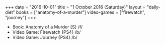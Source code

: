 +++
date = "2016-10-01"
title = "1 October 2016 (Saturday)"
layout = "daily-diet"
books = ["anatomy-of-a-murder"]
video-games = ["firewatch", "journey"]
+++


* Book: Anatomy of a Murder {S} /f/
* Video Game: Firewatch {PS4} /b/
* Video Game: Journey {PS4} /b/
